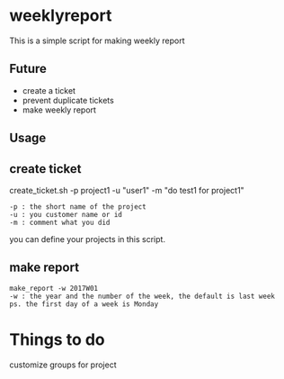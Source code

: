 weeklyreport
============

This is a simple script for making weekly report

Future
------

 - create a ticket
 - prevent duplicate tickets
 - make weekly report

Usage
-----

## create ticket

create_ticket.sh -p project1 -u "user1" -m "do test1 for project1"

    -p : the short name of the project
    -u : you customer name or id
    -m : comment what you did

you can define your projects in this script.

## make report

    make_report -w 2017W01
    -w : the year and the number of the week, the default is last week
    ps. the first day of a week is Monday

Things to do
============
customize groups for project
